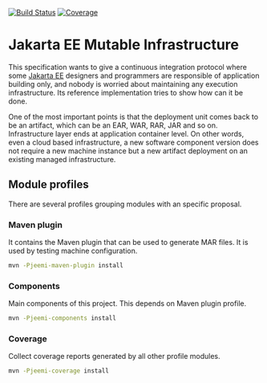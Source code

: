 [![Build Status](https://travis-ci.com/miquelo/jeemi.svg?branch=master)](https://travis-ci.com/miquelo/jeemi)
[![Coverage](https://codecov.io/gh/miquelo/jeemi/branch/master/graph/badge.svg)](https://codecov.io/gh/miquelo/jeemi)

# Jakarta EE Mutable Infrastructure

This specification wants to give a continuous integration protocol where some
[Jakarta EE](https://jakarta.ee/) designers and programmers are responsible of
application building only, and nobody is worried about maintaining any execution
infrastructure. Its reference implementation tries to show how can it be done.

One of the most important points is that the deployment unit comes back to be an
artifact, which can be an EAR, WAR, RAR, JAR and so on. Infrastructure layer
ends at application container level. On other words, even a cloud based
infrastructure, a new software component version does not require a new machine
instance but a new artifact deployment on an existing managed infrastructure.

## Module profiles

There are several profiles grouping modules with an specific proposal.

### Maven plugin

It contains the Maven plugin that can be used to generate MAR files. It is
used by testing machine configuration.

```sh
mvn -Pjeemi-maven-plugin install
```

### Components

Main components of this project. This depends on Maven plugin profile.

```sh
mvn -Pjeemi-components install
```

### Coverage

Collect coverage reports generated by all other profile modules.

```sh
mvn -Pjeemi-coverage install
```
